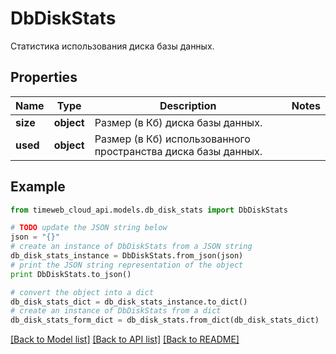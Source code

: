 # DbDiskStats

Статистика использования диска базы данных.

## Properties
Name | Type | Description | Notes
------------ | ------------- | ------------- | -------------
**size** | **object** | Размер (в Кб) диска базы данных. | 
**used** | **object** | Размер (в Кб) использованного пространства диска базы данных. | 

## Example

```python
from timeweb_cloud_api.models.db_disk_stats import DbDiskStats

# TODO update the JSON string below
json = "{}"
# create an instance of DbDiskStats from a JSON string
db_disk_stats_instance = DbDiskStats.from_json(json)
# print the JSON string representation of the object
print DbDiskStats.to_json()

# convert the object into a dict
db_disk_stats_dict = db_disk_stats_instance.to_dict()
# create an instance of DbDiskStats from a dict
db_disk_stats_form_dict = db_disk_stats.from_dict(db_disk_stats_dict)
```
[[Back to Model list]](../README.md#documentation-for-models) [[Back to API list]](../README.md#documentation-for-api-endpoints) [[Back to README]](../README.md)


